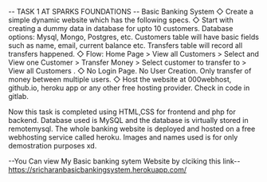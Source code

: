 -- TASK 1 AT SPARKS FOUNDATIONS --
Basic Banking System
◇ Create a simple dynamic website which has the following specs.
◇ Start with creating a dummy data in database for upto 10
customers. Database options: Mysql, Mongo, Postgres, etc.
Customers table will have basic fields such as name, email,
current balance etc. Transfers table will record all transfers
happened.
◇ Flow: Home Page > View all Customers > Select and View one
Customer > Transfer Money > Select customer to transfer to >
View all Customers .
◇ No Login Page. No User Creation. Only transfer of money
between multiple users.
◇ Host the website at 000webhost, github.io, heroku app or any
other free hosting provider. Check in code in gitlab.

Now this task is completed using HTML,CSS for frontend and php for backend.
Database used is MySQL and the database is virtually stored in remotemysql.
The whole banking website is deployed and hosted on a free webhosting service called heroku.
Images and names used is for only demostration purposes xd.

--You Can view My Basic banking sytem Website by clciking this link--
https://sricharanbasicbankingsystem.herokuapp.com/
